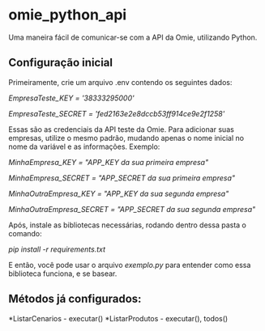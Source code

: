 # omie_python_api
Uma maneira fácil de comunicar-se com a API da Omie, utilizando Python.

## Configuração inicial

Primeiramente, crie um arquivo .env contendo os seguintes dados: 

*EmpresaTeste_KEY = '38333295000'*

*EmpresaTeste_SECRET = 'fed2163e2e8dccb53ff914ce9e2f1258'*

Essas são as credenciais da API teste da Omie. Para adicionar suas empresas, utilize o mesmo padrão, mudando apenas o nome inicial no nome da variável e as informações. Exemplo:

*MinhaEmpresa_KEY = "APP_KEY da sua primeira empresa"*

*MinhaEmpresa_SECRET = "APP_SECRET da sua primeira empresa"*

*MinhaOutraEmpresa_KEY = "APP_KEY da sua segunda empresa"*

*MinhaOutraEmpresa_SECRET = "APP_SECRET da sua segunda empresa"*

Após, instale as bibliotecas necessárias, rodando dentro dessa pasta o comando:

*pip install -r requirements.txt*

E então, você pode usar o arquivo *exemplo.py* para entender como essa biblioteca funciona, e se basear.

## Métodos já configurados: 

*ListarCenarios - executar()
*ListarProdutos - executar(), todos()